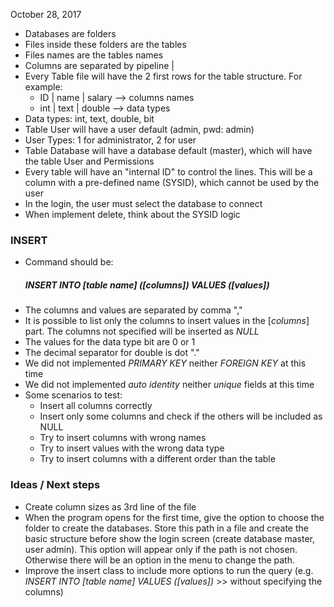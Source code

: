 October 28, 2017

* Databases are folders
* Files inside these folders are the tables
* Files names are the tables names
* Columns are separated by pipeline |
* Every Table file will have the 2 first rows for the table structure. For example: 
    * ID | name | salary  --> columns names
    * int | text | double --> data types
* Data types: int, text, double, bit
* Table User will have a user default (admin, pwd: admin)
* User Types: 1 for administrator, 2 for user
* Table Database will have a database default (master), which will have the table User and Permissions
* Every table will have an "internal ID" to control the lines. This will be a column with a pre-defined name (SYSID), which cannot be used by the user
* In the login, the user must select the database to connect
* When implement delete, think about the SYSID logic

### INSERT

* Command should be: 
    ##### INSERT INTO [*table name*] ([*columns*]) VALUES ([*values*])
* The columns and values are separated by comma ","
* It is possible to list only the columns to insert values in the [*columns*] part. The columns not specified will be inserted as *NULL*
* The values for the data type bit are 0 or 1
* The decimal separator for double is dot "."
* We did not implemented *PRIMARY KEY* neither *FOREIGN KEY* at this time
* We did not implemented *auto identity* neither *unique* fields at this time
* Some scenarios to test: 
   - Insert all columns correctly
   - Insert only some columns and check if the others will be included as NULL
   - Try to insert columns with wrong names
   - Try to insert values with the wrong data type
   - Try to insert columns with a different order than the table 


### Ideas / Next steps

* Create column sizes as 3rd line of the file
* When the program opens for the first time, give the option to choose the folder to create the databases. Store this path in a file and create the basic structure before show the login screen (create database master, user admin). This option will appear only if the path is not chosen. Otherwise there will be an option in the menu to change the path. 
* Improve the insert class to include more options to run the query (e.g. *INSERT INTO [table name] VALUES ([values])* >> without specifying the columns)
